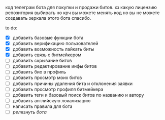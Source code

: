 код телеграм бота для покупки и продажи битов. хз какую лицензию репозитория выбирать но крч вы можете менять код но вы не можете создавать зеркала этого бота спасибо.

to do:
- [x] добавить базовые функции бота
- [x] добавить верификацию пользователей
- [x] добавить возможность лайкать биты
- [x] добавить связь с битмейкером
- [ ] добавить скрывание битов
- [ ] добавить редактирование инфы битов
- [ ] добавить био в профиль
- [ ] добавить просмотр моих битов
- [ ] добавить причины удаления бита и отклонения заявки
- [ ] добавить просмотр профиля битмейкера
- [ ] добавить теги и базовый поиск битов по названию и автору
- [ ] добавить английскую локализацию
- [ ] написать правила для бота
- [ ] *релизнуть бота*
